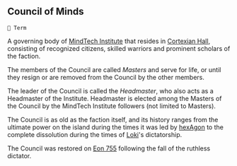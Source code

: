 ## Council of Minds

`📑 Term`

A governing body of [MindTech Institute](<https://zeithalt.github.io/r/mindtech_institute.html>) that resides in [Cortexian Hall](<https://zeithalt.github.io/r/cortexian_hall.html>), consisting of recognized citizens, skilled warriors and prominent scholars of the faction.

The members of the Council are called _Masters_ and serve for life, or until they resign or are removed from the Council by the other members.

The leader of the Council is called the _Headmaster_, who also acts as a Headmaster of the Institute. Headmaster is elected among the Masters of the Council by the MindTech Institute followers (not limited to Masters).

The Council is as old as the faction itself, and its history ranges from the ultimate power on the island during the times it was led by [hexAgon](<https://zeithalt.github.io/r/hexagon.html>) to the complete dissolution during the times of [Loki](<https://zeithalt.github.io/r/loki.html>)'s dictatorship.

The Council was restored on [Eon 755](<https://zeithalt.github.io/t/#eon0755>) following the fall of the ruthless dictator.

<!---
keywords:  headmaster, masters
aliases: Masters of the Council, Headmaster of the Institute
-->